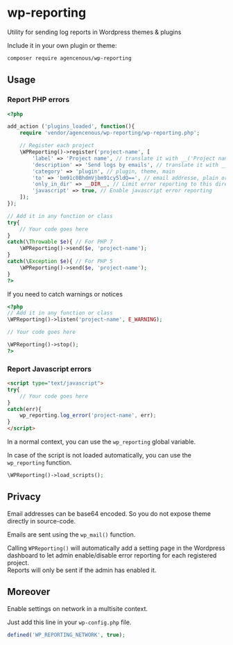 # wp-reporting

Utility for sending log reports in Wordpress themes &amp; plugins

Include it in your own plugin or theme:

```bash
composer require agencenous/wp-reporting
```

## Usage

### Report PHP errors

```php
<?php

add_action ('plugins_loaded', function(){
    require 'vendor/agencenous/wp-reporting/wp-reporting.php';

    // Register each project
    \WPReporting()->register('project-name', [
        'label' => 'Project name', // translate it with __('Project name', 'project-textdomain')
        'description' => 'Send logs by emails', // translate it with __('Description', 'project-textdomain')
        'category' => 'plugin', // plugin, theme, main
        'to' => 'bm91c0BhdmVjbm91cy5ldQ==', // email addresse, plain or BASE64 encoded (to prevent spam when source is open)
        'only_in_dir' => __DIR__, // Limit error reporting to this directory for this project
        'javascript' => true, // Enable javascript error reporting
    ]);
});

// Add it in any function or class
try{
    // Your code goes here
}
catch(\Throwable $e){ // For PHP 7
    \WPReporting()->send($e, 'project-name');
}
catch(\Exception $e){ // For PHP 5
    \WPReporting()->send($e, 'project-name');
}
?>
```

If you need to catch warnings or notices

```php
<?php
// Add it in any function or class
\WPReporting()->listen('project-name', E_WARNING);

// Your code goes here

\WPReporting()->stop();
?>
```

### Report Javascript errors

```html
<script type="text/javascript">
try{
    // Your code goes here
}
catch(err){
    wp_reporting.log_error('project-name', err);
}
</script>
```

In a normal context, you can use the `wp_reporting` global variable.

In case of the script is not loaded automatically, you can use the `wp_reporting` function.

```php
\WPReporting()->load_scripts();
```

## Privacy

Email addresses can be base64 encoded. So you do not expose theme directly in source-code.

Emails are sent using the `wp_mail()` function.

Calling `WPReporting()` will automatically add a setting page in the Wordpress dashboard to let admin enable/disable error reporting for each registered project.  
Reports will only be sent if the admin has enabled it.

## Moreover

Enable settings on network in a multisite context.

Just add this line in your `wp-config.php` file.

```php
defined('WP_REPORTING_NETWORK', true);
```
